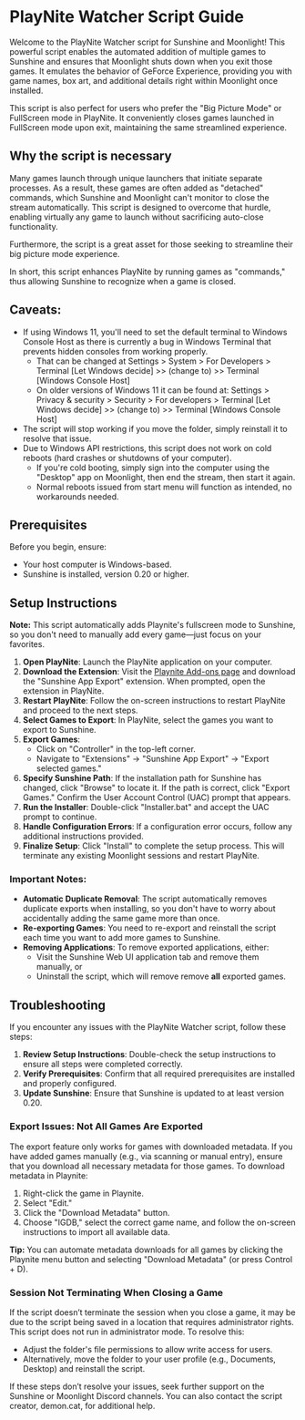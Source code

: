 # PlayNite Watcher Script Guide

Welcome to the PlayNite Watcher script for Sunshine and Moonlight! This powerful script enables the automated addition of multiple games to Sunshine and ensures that Moonlight shuts down when you exit those games. It emulates the behavior of GeForce Experience, providing you with game names, box art, and additional details right within Moonlight once installed.

This script is also perfect for users who prefer the "Big Picture Mode" or FullScreen mode in PlayNite. It conveniently closes games launched in FullScreen mode upon exit, maintaining the same streamlined experience.

## Why the script is necessary

Many games launch through unique launchers that initiate separate processes. As a result, these games are often added as "detached" commands, which Sunshine and Moonlight can't monitor to close the stream automatically. This script is designed to overcome that hurdle, enabling virtually any game to launch without sacrificing auto-close functionality.

Furthermore, the script is a great asset for those seeking to streamline their big picture mode experience.

In short, this script enhances PlayNite by running games as "commands," thus allowing Sunshine to recognize when a game is closed.

## Caveats:

 - If using Windows 11, you'll need to set the default terminal to Windows Console Host as there is currently a bug in Windows Terminal that prevents hidden consoles from working properly.
    * That can be changed at Settings > System > For Developers > Terminal [Let Windows decide] >> (change to) >> Terminal [Windows Console Host]
    * On older versions of Windows 11 it can be found at: Settings > Privacy & security > Security > For developers > Terminal [Let Windows decide] >> (change to) >> Terminal [Windows Console Host]
 - The script will stop working if you move the folder, simply reinstall it to resolve that issue.
 - Due to Windows API restrictions, this script does not work on cold reboots (hard crashes or shutdowns of your computer).
    * If you're cold booting, simply sign into the computer using the "Desktop" app on Moonlight, then end the stream, then start it again. 
    * Normal reboots issued from start menu will function as intended, no workarounds needed.

## Prerequisites

Before you begin, ensure:

- Your host computer is Windows-based.
- Sunshine is installed, version 0.20 or higher.


## Setup Instructions

**Note:** This script automatically adds Playnite's fullscreen mode to Sunshine, so you don't need to manually add every game—just focus on your favorites.

1. **Open PlayNite**: Launch the PlayNite application on your computer.
2. **Download the Extension**: Visit the [Playnite Add-ons page](https://playnite.link/addons.html) and download the "Sunshine App Export" extension. When prompted, open the extension in PlayNite.
3. **Restart PlayNite**: Follow the on-screen instructions to restart PlayNite and proceed to the next steps.
4. **Select Games to Export**: In PlayNite, select the games you want to export to Sunshine.
5. **Export Games**:
   - Click on "Controller" in the top-left corner.
   - Navigate to "Extensions" -> "Sunshine App Export" -> "Export selected games."
6. **Specify Sunshine Path**: If the installation path for Sunshine has changed, click "Browse" to locate it. If the path is correct, click "Export Games." Confirm the User Account Control (UAC) prompt that appears.
7. **Run the Installer**: Double-click "Installer.bat" and accept the UAC prompt to continue. 
8. **Handle Configuration Errors**: If a configuration error occurs, follow any additional instructions provided.
9. **Finalize Setup**: Click "Install" to complete the setup process. This will terminate any existing Moonlight sessions and restart PlayNite.

### Important Notes:
- **Automatic Duplicate Removal**: The script automatically removes duplicate exports when installing, so you don't have to worry about accidentally adding the same game more than once.
- **Re-exporting Games**: You need to re-export and reinstall the script each time you want to add more games to Sunshine.
- **Removing Applications**: To remove exported applications, either:
  - Visit the Sunshine Web UI application tab and remove them manually, or
  - Uninstall the script, which will remove remove **all** exported games.


## Troubleshooting

If you encounter any issues with the PlayNite Watcher script, follow these steps:

1. **Review Setup Instructions**: Double-check the setup instructions to ensure all steps were completed correctly.
2. **Verify Prerequisites**: Confirm that all required prerequisites are installed and properly configured.
3. **Update Sunshine**: Ensure that Sunshine is updated to at least version 0.20.

### Export Issues: Not All Games Are Exported
The export feature only works for games with downloaded metadata. If you have added games manually (e.g., via scanning or manual entry), ensure that you download all necessary metadata for those games. To download metadata in Playnite:

1. Right-click the game in Playnite.
2. Select "Edit."
3. Click the "Download Metadata" button.
4. Choose "IGDB," select the correct game name, and follow the on-screen instructions to import all available data.

**Tip:** You can automate metadata downloads for all games by clicking the Playnite menu button and selecting "Download Metadata" (or press Control + D).

### Session Not Terminating When Closing a Game
If the script doesn’t terminate the session when you close a game, it may be due to the script being saved in a location that requires administrator rights. This script does not run in administrator mode. To resolve this:

- Adjust the folder's file permissions to allow write access for users.
- Alternatively, move the folder to your user profile (e.g., Documents, Desktop) and reinstall the script.

If these steps don’t resolve your issues, seek further support on the Sunshine or Moonlight Discord channels. You can also contact the script creator, demon.cat, for additional help.